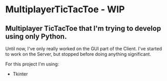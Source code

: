 # MultiplayerTicTacToe - WIP
## Multiplayer TicTacToe that I'm trying to develop using only Python.

Until now, I've only really worked on the GUI part of the Client. I've started 
to work on the Server, but stopped before doing anything significant.

For this project I'm using:
* Tkinter
